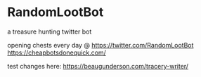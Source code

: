 # RandomLootBot
 a treasure hunting twitter bot

opening chests every day @ https://twitter.com/RandomLootBot
https://cheapbotsdonequick.com/

test changes here: https://beaugunderson.com/tracery-writer/